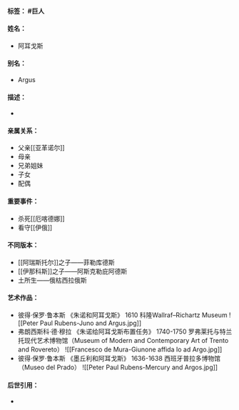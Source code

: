 #### 标签： #巨人
#### 姓名：
- 阿耳戈斯
#### 别名：
- Argus
#### 描述：
- 
#### 亲属关系：
- 父亲[[亚革诺尔]]
- 母亲
- 兄弟姐妹
- 子女
- 配偶
#### 重要事件：
- 杀死[[厄喀德娜]]
- 看守[[伊俄]]
#### 不同版本：
- [[阿瑞斯托尔]]之子——菲勒库德斯
- [[伊那科斯]]之子——阿斯克勒庇阿德斯
- 土所生——俄枯西拉俄斯
#### 艺术作品：
- 彼得·保罗·鲁本斯 《朱诺和阿耳戈斯》 1610 科隆Wallraf–Richartz Museum
![[Peter Paul Rubens-Juno and Argus.jpg]]
- 弗朗西斯科·德·穆拉 《朱诺给阿耳戈斯布置任务》 1740-1750 罗弗莱托与特兰托现代艺术博物馆（Museum of Modern and Contemporary Art of Trento and Rovereto）
![[Francesco de Mura-Giunone affida Io ad Argo.jpg]]
- 彼得·保罗·鲁本斯 《墨丘利和阿耳戈斯》 1636-1638 西班牙普拉多博物馆（Museo del Prado）
![[Peter Paul Rubens-Mercury and Argos.jpg]]
#### 后世引用：
- 